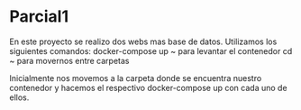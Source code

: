 # Parcial1
En este proyecto se realizo dos webs mas base de datos.
Utilizamos los siguientes comandos:
docker-compose up ~ para levantar el contenedor 
cd ~ para movernos entre carpetas

Inicialmente nos movemos a la carpeta donde se encuentra nuestro contenedor y hacemos el respectivo docker-compose up con cada uno de ellos.
